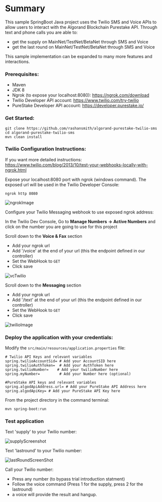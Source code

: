 # Summary

This sample SpringBoot Java project uses the Twilio SMS and Voice APIs to allow users to interact with the Algorand Blockchain Purestake API.
Through text and phone calls you are able to:
- get the supply on MainNet/TestNet/BetaNet through SMS and Voice
- get the last round on MainNet/TestNet/BetaNet through SMS and Voice

This sample implementation can be expanded to many more features and interactions.


### Prerequisites:
- Maven
- JDK 8
- Ngrok (to expose your localhost:8080): https://ngrok.com/download
- Twilio Developer API account: https://www.twilio.com/try-twilio
- PureStake Developer API account: https://developer.purestake.io/

### Get Started:

```
git clone https://github.com/rashansmith/algorand-purestake-twilio-sms
cd algorand-purestake-twilio-sms
mvn clean install
```


### Twilio Configuration Instructions:
If you want more detailed instructions: https://www.twilio.com/blog/2013/10/test-your-webhooks-locally-with-ngrok.html


Expose your localhost:8080 port with ngrok (windows command). The exposed url will be 
used in the Twilio Developer Console:

```
ngrok http 8080 
```

![ngrokImage](https://user-images.githubusercontent.com/6632748/82156857-e7f84c80-984b-11ea-9142-500e47542ef2.JPG)


Configure your Twilio Messaging webhook to use exposed ngrok address:

In the Twilio Dev Console, Go to **Manage Numbers** **->**  **Active Numbers** and click on the number you are going to use for this project

Scroll down to the **Voice & Fax** section
- Add your ngrok url
- Add '/voice' at the end of your url (this the endpoint defined in our controller)
- Set the WebHook to `GET`
- Click save
	
![vcTwilio](https://user-images.githubusercontent.com/6632748/82241711-9f539880-990a-11ea-8d39-d19a01adf0cf.JPG)

Scroll down to the **Messaging** section
- Add your ngrok url
- Add '/text' at the end of your url (this the endpoint defined in our controller)
- Set the WebHook to `GET`
- Click save


![twilioImage](https://user-images.githubusercontent.com/6632748/82156853-e169d500-984b-11ea-9847-02470e8e9a39.JPG)



### Deploy the application with your credentials:

Modify the `src/main/resources/application.properties` file:

```
# Twilio API Keys and relevant variables
spring.twilioAccountSid= # Add your AccountSID here 
spring.twilioAuthToken=  # Add your AuthToken here 
spring.twilioNumber=	# Add your twilioNumber here 
spring.myNumber=         # Add your Number here (optional)

#PureStake API keys and relevant variables
spring.algodApiAddress.url= # Add your PureStake API Address here
spring.algodApiKey= # Add your PureStake API Key here
```


From the project directory in the command terminal: 

```
mvn spring-boot:run
```




### Test application
Text 'supply' to your Twilio number:

![supplyScreenshot](https://user-images.githubusercontent.com/6632748/82157421-5559ac80-984f-11ea-8bc9-eb12ef035f74.jpg)

Text 'lastround' to your Twilio number:

![lastRoundScreenShot](https://user-images.githubusercontent.com/6632748/82157430-62769b80-984f-11ea-937d-547d599bd3ef.jpg)



Call your Twilio number: 
- Press any number (to bypass trial introduction statment)
- Follow the voice command (Press 1 for the supply, press 2 for the lastround)
- a voice will provide the result and hangup.







